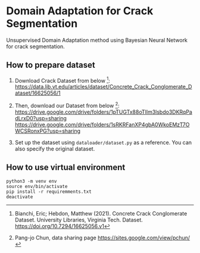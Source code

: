 # Domain Adaptation for Crack Segmentation
Unsupervised Domain Adaptation method using Bayesian Neural Network for crack segmentation.

## How to prepare dataset
1. Download Crack Dataset from below [^1]:  
https://data.lib.vt.edu/articles/dataset/Concrete_Crack_Conglomerate_Dataset/16625056/1

2. Then, download our Dataset from below [^2]:  
https://drive.google.com/drive/folders/1pTUGTx88oTlIm3lsbdo3DKRqPadLrxD0?usp=sharing  
https://drive.google.com/drive/folders/1sRKRFanXP4gbA0WkoEMzT7OWCSRonxPG?usp=sharing

3. Set up the dataset using `dataloader/dataset.py` as a reference. You can also specify the original dataset.


## How to use virtual environment

```
python3 -m venv env
source env/bin/activate
pip install -r requiremments.txt
deactivate
```

[^1]:Bianchi, Eric; Hebdon, Matthew (2021). Concrete Crack Conglomerate Dataset. University Libraries, Virginia Tech. Dataset. https://doi.org/10.7294/16625056.v1
[^2]:Pang-jo Chun, data sharing page https://sites.google.com/view/pchun/
